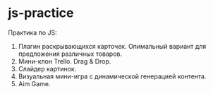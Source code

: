 # js-practice
Практика по JS:

1. Плагин раскрывающихся карточек. Опимальный вариант для предложения различных товаров.
2. Мини-клон Trello. Drag & Drop. 
3. Слайдер картинок.
4. Визуальная мини-игра с динамической генерацией контента.
5. Aim Game. 

